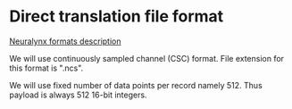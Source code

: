 # Direct translation file format

[Neuralynx formats description](http://neuralynx.com/software/NeuralynxDataFileFormats.pdf)

We will use continuously sampled channel (CSC) format. File extension for this format
is ".ncs".

We will use fixed number of data points per record namely 512. Thus payload is always
512 16-bit integers.
